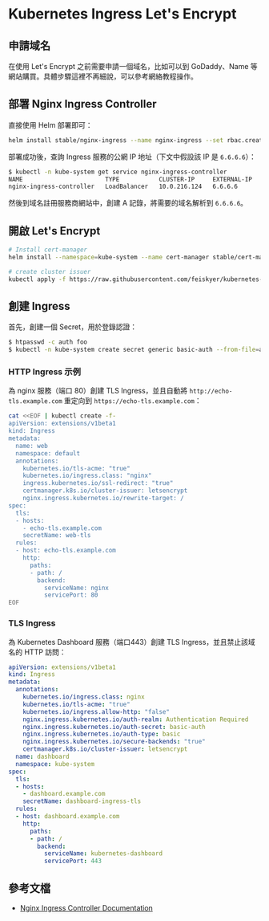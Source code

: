 # Kubernetes Ingress Let's Encrypt

## 申請域名

在使用 Let's Encrypt 之前需要申請一個域名，比如可以到 GoDaddy、Name 等網站購買。具體步驟這裡不再細說，可以參考網絡教程操作。

## 部署 Nginx Ingress Controller

直接使用 Helm 部署即可：

```sh
helm install stable/nginx-ingress --name nginx-ingress --set rbac.create=true --namespace=kube-system
```

部署成功後，查詢 Ingress 服務的公網 IP 地址（下文中假設該 IP 是 `6.6.6.6`）：

```sh
$ kubectl -n kube-system get service nginx-ingress-controller
NAME                       TYPE           CLUSTER-IP     EXTERNAL-IP     PORT(S)                      AGE
nginx-ingress-controller   LoadBalancer   10.0.216.124   6.6.6.6         80:31935/TCP,443:31797/TCP   4d
```

然後到域名註冊服務商網站中，創建 A 記錄，將需要的域名解析到 `6.6.6.6`。

## 開啟  Let's Encrypt

```sh
# Install cert-manager
helm install --namespace=kube-system --name cert-manager stable/cert-manager --set ingressShim.defaultIssuerName=letsencrypt --set ingressShim.defaultIssuerKind=ClusterIssuer

# create cluster issuer
kubectl apply -f https://raw.githubusercontent.com/feiskyer/kubernetes-handbook/master/manifests/ingress-nginx/cert-manager/cluster-issuer.yaml
```

## 創建 Ingress

首先，創建一個 Secret，用於登錄認證：

```sh
$ htpasswd -c auth foo
$ kubectl -n kube-system create secret generic basic-auth --from-file=auth
```

### HTTP Ingress 示例

為 nginx 服務（端口 80）創建 TLS Ingress，並且自動將 `http://echo-tls.example.com` 重定向到 `https://echo-tls.example.com`：

```sh
cat <<EOF | kubectl create -f-
apiVersion: extensions/v1beta1
kind: Ingress
metadata:
  name: web
  namespace: default
  annotations:
    kubernetes.io/tls-acme: "true"
    kubernetes.io/ingress.class: "nginx"
    ingress.kubernetes.io/ssl-redirect: "true"
    certmanager.k8s.io/cluster-issuer: letsencrypt
    nginx.ingress.kubernetes.io/rewrite-target: /
spec:
  tls:
  - hosts:
    - echo-tls.example.com
    secretName: web-tls
  rules:
  - host: echo-tls.example.com
    http:
      paths:
      - path: /
        backend:
          serviceName: nginx
          servicePort: 80
EOF
```

### TLS Ingress

為 Kubernetes Dashboard 服務（端口443）創建 TLS Ingress，並且禁止該域名的 HTTP 訪問：

```yaml
apiVersion: extensions/v1beta1
kind: Ingress
metadata:
  annotations:
    kubernetes.io/ingress.class: nginx
    kubernetes.io/tls-acme: "true"
    kubernetes.io/ingress.allow-http: "false"
    nginx.ingress.kubernetes.io/auth-realm: Authentication Required
    nginx.ingress.kubernetes.io/auth-secret: basic-auth
    nginx.ingress.kubernetes.io/auth-type: basic
    nginx.ingress.kubernetes.io/secure-backends: "true"
    certmanager.k8s.io/cluster-issuer: letsencrypt
  name: dashboard
  namespace: kube-system
spec:
  tls:
  - hosts:
    - dashboard.example.com
    secretName: dashboard-ingress-tls
  rules:
  - host: dashboard.example.com
    http:
      paths:
      - path: /
        backend:
          serviceName: kubernetes-dashboard
          servicePort: 443
```

## 參考文檔

- [Nginx Ingress Controller Documentation](https://kubernetes.github.io/ingress-nginx/)
